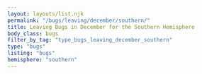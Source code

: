 ```yaml
---
layout: layouts/list.njk
permalink: "/bugs/leaving/december/southern/"
title: Leaving Bugs in December for the Southern Hemisphere
body_class: bugs
filter_by_tag: "type_bugs_leaving_december_southern"
type: "bugs"
listing: "bugs"
hemisphere: "southern"
---
```

